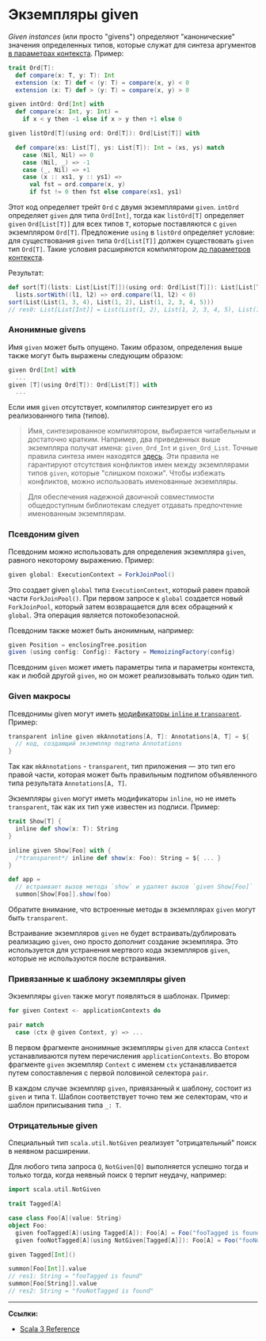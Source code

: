 # Экземпляры given

_Given instances_ (или просто "givens") определяют "канонические" значения определенных типов, 
которые служат для синтеза аргументов [в параметрах контекста](https://scalabook.gitflic.space/docs/scala/abstractions/ca-using). 
Пример:

```scala
trait Ord[T]:
  def compare(x: T, y: T): Int
  extension (x: T) def < (y: T) = compare(x, y) < 0
  extension (x: T) def > (y: T) = compare(x, y) > 0

given intOrd: Ord[Int] with
  def compare(x: Int, y: Int) =
    if x < y then -1 else if x > y then +1 else 0

given listOrd[T](using ord: Ord[T]): Ord[List[T]] with

  def compare(xs: List[T], ys: List[T]): Int = (xs, ys) match
    case (Nil, Nil) => 0
    case (Nil, _) => -1
    case (_, Nil) => +1
    case (x :: xs1, y :: ys1) =>
      val fst = ord.compare(x, y)
      if fst != 0 then fst else compare(xs1, ys1)
```

Этот код определяет трейт `Ord` с двумя экземплярами `given`. 
`intOrd` определяет `given` для типа `Ord[Int]`, 
тогда как `listOrd[T]` определяет `given` `Ord[List[T]]` для всех типов `T`, 
которые поставляются с `given` экземпляром `Ord[T]`. 
Предложение `using` в `listOrd` определяет условие: 
для существования `given` типа `Ord[List[T]]` должен существовать `given` тип `Ord[T]`. 
Такие условия расширяются компилятором [до параметров контекста](https://scalabook.gitflic.space/docs/scala/abstractions/ca-using).

Результат:

```scala
def sort[T](lists: List[List[T]])(using ord: Ord[List[T]]): List[List[T]] =
  lists.sortWith((l1, l2) => ord.compare(l1, l2) < 0)
sort(List(List(1, 3, 4), List(1, 2), List(1, 2, 3, 4, 5)))
// res0: List[List[Int]] = List(List(1, 2), List(1, 2, 3, 4, 5), List(1, 3, 4))
```

### Анонимные givens

Имя `given` может быть опущено. 
Таким образом, определения выше также могут быть выражены следующим образом:

```scala
given Ord[Int] with
  ...
given [T](using Ord[T]): Ord[List[T]] with
  ...
```

Если имя `given` отсутствует, компилятор синтезирует его из реализованного типа (типов).

> Имя, синтезированное компилятором, выбирается читабельным и достаточно кратким. 
> Например, два приведенных выше экземпляра получат имена: `given_Ord_Int` и `given_Ord_List`.
> Точные правила синтеза имен находятся [здесь](https://docs.scala-lang.org/scala3/reference/contextual/relationship-implicits.html#anonymous-given-instances). 
> Эти правила не гарантируют отсутствия конфликтов имен между экземплярами типов `given`, которые "слишком похожи". 
> Чтобы избежать конфликтов, можно использовать именованные экземпляры.

> Для обеспечения надежной двоичной совместимости 
> общедоступным библиотекам следует отдавать предпочтение именованным экземплярам.

### Псевдоним given

Псевдоним можно использовать для определения экземпляра `given`, равного некоторому выражению. 
Пример:

```scala
given global: ExecutionContext = ForkJoinPool()
```

Это создает given `global` типа `ExecutionContext`, который равен правой части `ForkJoinPool()`. 
При первом запросе к `global` создается новый `ForkJoinPool`, 
который затем возвращается для всех обращений к `global`. 
Эта операция является потокобезопасной.

Псевдоним также может быть анонимным, например:

```scala
given Position = enclosingTree.position
given (using config: Config): Factory = MemoizingFactory(config)
```

Псевдоним `given` может иметь параметры типа и параметры контекста, как и любой другой `given`, 
но он может реализовывать только один тип.

### Given макросы

Псевдонимы given могут иметь [модификаторы `inline` и `transparent`](https://scalabook.gitflic.space/docs/scala/metaprogramming/inline).
Пример:

```scala
transparent inline given mkAnnotations[A, T]: Annotations[A, T] = ${
  // код, создающий экземпляр подтипа Annotations
}
```

Так как `mkAnnotations` - `transparent`, тип приложения — это тип его правой части, 
которая может быть правильным подтипом объявленного типа результата `Annotations[A, T]`.

Экземпляры `given` могут иметь модификаторы `inline`, но не иметь `transparent`, 
так как их тип уже известен из подписи. 
Пример:

```scala
trait Show[T] {
  inline def show(x: T): String
}

inline given Show[Foo] with {
  /*transparent*/ inline def show(x: Foo): String = ${ ... }
}

def app =
  // встраивает вызов метода `show` и удаляет вызов `given Show[Foo]`
  summon[Show[Foo]].show(foo)
```

Обратите внимание, что встроенные методы в экземплярах `given` могут быть `transparent`.

Встраивание экземпляров `given` не будет встраивать/дублировать реализацию `given`, 
оно просто дополнит создание экземпляра. 
Это используется для устранения мертвого кода экземпляров `given`, которые не используются после встраивания.

### Привязанные к шаблону экземпляры given

Экземпляры `given` также могут появляться в шаблонах. Пример:

```scala
for given Context <- applicationContexts do

pair match
  case (ctx @ given Context, y) => ...
```

В первом фрагменте анонимные экземпляры `given` для класса `Context` 
устанавливаются путем перечисления `applicationContexts`. 
Во втором фрагменте `given` экземпляр `Context` с именем `ctx` 
устанавливается путем сопоставления с первой половиной селектора `pair`.

В каждом случае экземпляр `given`, привязанный к шаблону, состоит из `given` и типа `T`. 
Шаблон соответствует точно тем же селекторам, что и шаблон приписывания типа `_: T`.

### Отрицательные given

Специальный тип `scala.util.NotGiven` реализует "отрицательный" поиск в неявном расширении.

Для любого типа запроса `Q`, `NotGiven[Q]` выполняется успешно тогда и только тогда, 
когда неявный поиск `Q` терпит неудачу, например:

```scala
import scala.util.NotGiven

trait Tagged[A]

case class Foo[A](value: String)
object Foo:
  given fooTagged[A](using Tagged[A]): Foo[A] = Foo("fooTagged is found")
  given fooNotTagged[A](using NotGiven[Tagged[A]]): Foo[A] = Foo("fooNotTagged is found")

given Tagged[Int]()
```

```scala
summon[Foo[Int]].value
// res1: String = "fooTagged is found"
summon[Foo[String]].value
// res2: String = "fooNotTagged is found"
```


---

**Ссылки:**

- [Scala 3 Reference](https://docs.scala-lang.org/scala3/reference/contextual/givens.html)
